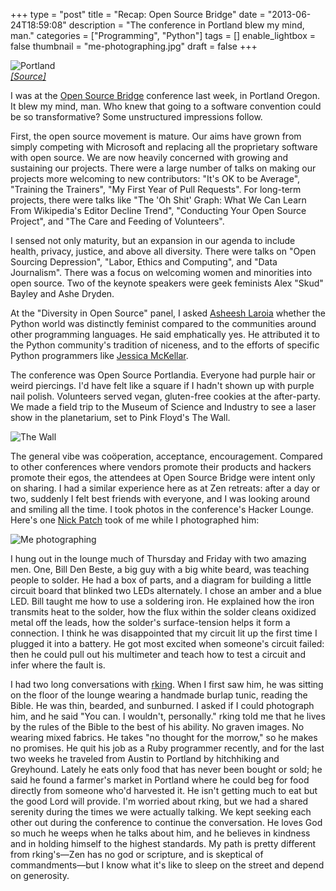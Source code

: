 +++
type = "post"
title = "Recap: Open Source Bridge"
date = "2013-06-24T18:59:08"
description = "The conference in Portland blew my mind, man."
categories = ["Programming", "Python"]
tags = []
enable_lightbox = false
thumbnail = "me-photographing.jpg"
draft = false
+++

<p><img style="display:block; margin-left:auto; margin-right:auto;" src="portland-osu.jpg" alt="Portland" title="Portland" border="0"   />
<span style="color:gray; font-style: italic"><a href="http://www.flickr.com/photos/osucommons/3708634412/">[Source]</a></span></p>
<p>I was at the <a href="http://opensourcebridge.org/">Open Source Bridge</a> conference last week, in Portland Oregon. It blew my mind, man. Who knew that going to a software convention could be so transformative? Some unstructured impressions follow.</p>
<p>First, the open source movement is mature. Our aims have grown from simply competing with Microsoft and replacing all the proprietary software with open source. We are now heavily concerned with growing and sustaining our projects. There were a large number of talks on making our projects more welcoming to new contributors: "It's OK to be Average", "Training the Trainers", "My First Year of Pull Requests". For long-term projects, there were talks like "The 'Oh Shit' Graph: What We Can Learn From Wikipedia's Editor Decline Trend", "Conducting Your Open Source Project", and "The Care and Feeding of Volunteers".</p>
<p>I sensed not only maturity, but an expansion in our agenda to include health, privacy, justice, and above all diversity. There were talks on "Open Sourcing Depression", "Labor, Ethics and Computing", and "Data Journalism". There was a focus on welcoming women and minorities into open source. Two of the keynote speakers were geek feminists Alex "Skud" Bayley and Ashe Dryden.</p>
<p>At the "Diversity in Open Source" panel, I asked <a href="http://asheesh.org/">Asheesh Laroia</a> whether the Python world was distinctly feminist compared to the communities around other programming languages. He said emphatically yes. He attributed it to the Python community's tradition of niceness, and to the efforts of specific Python programmers like <a href="http://adainitiative.org/2012/06/meet-an-adacamper-jessica-mckellar/">Jessica McKellar</a>.</p>
<p>The conference was Open Source Portlandia. Everyone had purple hair or weird piercings. I'd have felt like a square if I hadn't shown up with purple nail polish. Volunteers served vegan, gluten-free cookies at the after-party. We made a field trip to the Museum of Science and Industry to see a laser show in the planetarium, set to Pink Floyd's The Wall.</p>
<p><img style="display:block; margin-left:auto; margin-right:auto;" src="the-wall.jpg" alt="The Wall" title="The Wall" border="0"   /></p>
<p>The general vibe was co&ouml;peration, acceptance, encouragement. Compared to other conferences where vendors promote their products and hackers promote their egos, the attendees at Open Source Bridge were intent only on sharing. I had a similar experience here as at Zen retreats: after a day or two, suddenly I felt best friends with everyone, and I was looking around and smiling all the time. I took photos in the conference's Hacker Lounge. Here's one <a href="https://twitter.com/nickpatch">Nick Patch</a> took of me while I photographed him:</p>
<p><img style="display:block; margin-left:auto; margin-right:auto;" src="me-photographing.jpg" alt="Me photographing" title="Me photographing" border="0"   /></p>
<p>I hung out in the lounge much of Thursday and Friday with two amazing men. One, Bill Den Beste, a big guy with a big white beard, was teaching people to solder. He had a box of parts, and a diagram for building a little circuit board that blinked two LEDs alternately. I chose an amber and a blue LED. Bill taught me how to use a soldering iron. He explained how the iron transmits heat to the solder, how the flux within the solder cleans oxidized metal off the leads, how the solder's surface-tension helps it form a connection. I think he was disappointed that my circuit lit up the first time I plugged it into a battery. He got most excited when someone's circuit failed: then he could pull out his multimeter and teach how to test a circuit and infer where the fault is.</p>
<p>I had two long conversations with <a href="https://twitter.com/sharpsawdotorg">rking</a>. When I first saw him, he was sitting on the floor of the lounge wearing a handmade burlap tunic, reading the Bible. He was thin, bearded, and sunburned. I asked if I could photograph him, and he said "You can. I wouldn't, personally." rking told me that he lives by the rules of the Bible to the best of his ability. No graven images. No wearing mixed fabrics. He takes "no thought for the morrow," so he makes no promises. He quit his job as a Ruby programmer recently, and for the last two weeks he traveled from Austin to Portland by hitchhiking and Greyhound. Lately he eats only food that has never been bought or sold; he said he found a farmer's market in Portland where he could beg for food directly from someone who'd harvested it. He isn't getting much to eat but the good Lord will provide. I'm worried about rking, but we had a shared serenity during the times we were actually talking. We kept seeking each other out during the conference to continue the conversation. He loves God so much he weeps when he talks about him, and he believes in kindness and in holding himself to the highest standards. My path is pretty different from rking's&mdash;Zen has no god or scripture, and is skeptical of commandments&mdash;but I know what it's like to sleep on the street and depend on generosity.</p>
    